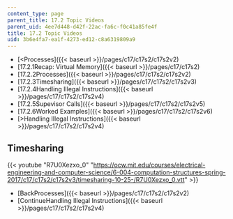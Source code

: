 ```yaml
---
content_type: page
parent_title: 17.2 Topic Videos
parent_uid: 4ee7d448-d42f-22ac-fa6c-f0c41a85fe4f
title: 17.2 Topic Videos
uid: 3b6e4fa7-ea1f-4273-ed12-c8a6319809a9
---
```


*   [<Processes]({{< baseurl >}}/pages/c17/c17s2/c17s2v2)
*   [17.2.1Recap: Virtual Memory]({{< baseurl >}}/pages/c17/c17s2)
*   [17.2.2Processes]({{< baseurl >}}/pages/c17/c17s2/c17s2v2)
*   [17.2.3Timesharing]({{< baseurl >}}/pages/c17/c17s2/c17s2v3)
*   [17.2.4Handling Illegal Instructions]({{< baseurl >}}/pages/c17/c17s2/c17s2v4)
*   [17.2.5Supevisor Calls]({{< baseurl >}}/pages/c17/c17s2/c17s2v5)
*   [17.2.6Worked Examples]({{< baseurl >}}/pages/c17/c17s2/c17s2v6)
*   [\>Handling Illegal Instructions]({{< baseurl >}}/pages/c17/c17s2/c17s2v4)

Timesharing
-----------

{{< youtube "R7U0Xezxo_0" "https://ocw.mit.edu/courses/electrical-engineering-and-computer-science/6-004-computation-structures-spring-2017/c17/c17s2/c17s2v3/timesharing-10-25-/R7U0Xezxo_0.vtt" >}}

*   [BackProcesses]({{< baseurl >}}/pages/c17/c17s2/c17s2v2)
*   [ContinueHandling Illegal Instructions]({{< baseurl >}}/pages/c17/c17s2/c17s2v4)